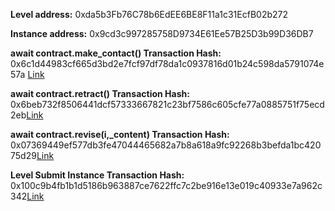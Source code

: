 **Level address:** 0xda5b3Fb76C78b6EdEE6BE8F11a1c31EcfB02b272

**Instance address:** 0x9cd3c997285758D9734E61Ee57B25D3b99D36DB7

**await contract.make_contact() Transaction Hash:**
0x6c1d44983cf665d3bd2e7fcf97df78da1c0937816d01b24c598da5791074e57a [Link](https://rinkeby.etherscan.io/tx/0x6c1d44983cf665d3bd2e7fcf97df78da1c0937816d01b24c598da5791074e57a)

**await contract.retract() Transaction Hash:** 
0x6beb732f8506441dcf57333667821c23bf7586c605cfe77a0885751f75ecd2eb[Link](https://rinkeby.etherscan.io/tx/0x6beb732f8506441dcf57333667821c23bf7586c605cfe77a0885751f75ecd2eb)

**await contract.revise(i,_content) Transaction Hash:** 
0x07369449ef577db3fe47044465682a7b8a618a9fc92268b3befda1bc42075d29[Link](https://rinkeby.etherscan.io/tx/0x07369449ef577db3fe47044465682a7b8a618a9fc92268b3befda1bc42075d29)

**Level Submit Instance Transaction Hash:** 
0x100c9b4fb1b1d5186b963887ce7622ffc7c2be916e13e019c40933e7a962c342[Link](https://rinkeby.etherscan.io/tx/0x100c9b4fb1b1d5186b963887ce7622ffc7c2be916e13e019c40933e7a962c342)

